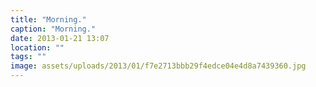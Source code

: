 ```yaml
---
title: "Morning."
caption: "Morning."
date: 2013-01-21 13:07
location: ""
tags: ""
image: assets/uploads/2013/01/f7e2713bbb29f4edce04e4d8a7439360.jpg
---
```

